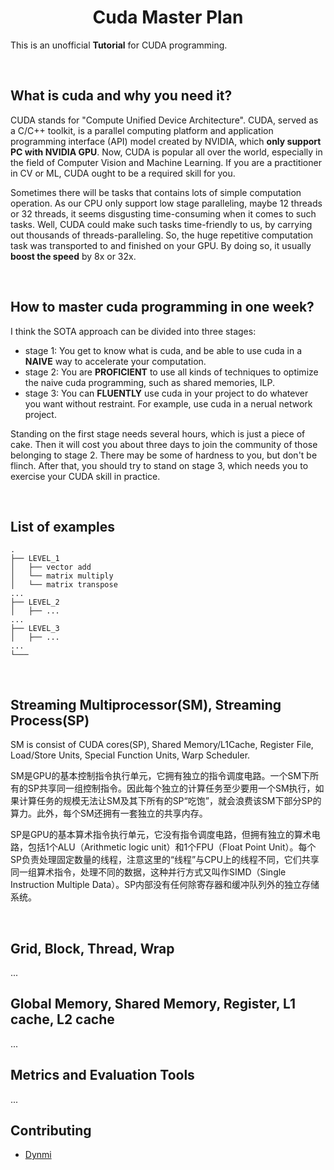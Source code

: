# <center>Cuda Master Plan</center>

This is an unofficial **Tutorial** for CUDA programming.

</br>

## What is cuda and why you need it?

CUDA stands for "Compute Unified Device Architecture". 
CUDA, served as a C/C++ toolkit, is a parallel computing platform and application programming interface (API) model created by NVIDIA, which **only support PC with NVIDIA GPU**. Now, CUDA is popular all over the world, especially in the field of Computer Vision and Machine Learning. 
If you are a practitioner in CV or ML, CUDA ought to be a required skill for you. 

Sometimes there will be tasks that contains lots of simple computation operation. 
As our CPU only support low stage paralleling, maybe 12 threads or 32 threads, it seems disgusting time-consuming when it comes to such tasks. 
Well, CUDA could make such tasks time-friendly to us, by carrying out thousands of threads-paralleling. So, the huge repetitive computation task was transported to and finished on your GPU. 
By doing so, it usually **boost the speed** by 8x or 32x. 

</br>

## How to master cuda programming in one week?

I think the SOTA approach can be divided into three stages:
- stage 1: You get to know what is cuda, and be able to use cuda in a **NAIVE** way to accelerate your computation.
- stage 2: You are **PROFICIENT** to use all kinds of techniques to optimize the naive cuda programming, such as shared memories, ILP.
- stage 3: You can **FLUENTLY** use cuda in your project to do whatever you want without restraint. For example, use cuda in a nerual network project.

Standing on the first stage needs several hours, which is just a piece of cake. 
Then it will cost you about three days to join the community of those belonging to stage 2. 
There may be some of hardness to you, but don't be flinch. 
After that, you should try to stand on stage 3, which needs you to exercise your CUDA skill in practice.  

</br>

## List of examples

```
.
├── LEVEL_1
│   ├── vector add 
│   └── matrix multiply
│   └── matrix transpose
...
├── LEVEL_2
│   ├── ...
...
├── LEVEL_3
│   ├── ...
...
└───
```

</br>

## Streaming Multiprocessor(SM),  Streaming Process(SP)

SM is consist of 
CUDA cores(SP), 
Shared Memory/L1Cache, 
Register File,
Load/Store Units,
Special Function Units,
Warp Scheduler.

SM是GPU的基本控制指令执行单元，它拥有独立的指令调度电路。一个SM下所有的SP共享同一组控制指令。因此每个独立的计算任务至少要用一个SM执行，如果计算任务的规模无法让SM及其下所有的SP“吃饱”，就会浪费该SM下部分SP的算力。此外，每个SM还拥有一套独立的共享内存。

SP是GPU的基本算术指令执行单元，它没有指令调度电路，但拥有独立的算术电路，包括1个ALU（Arithmetic logic unit）和1个FPU（Float Point Unit）。每个SP负责处理固定数量的线程，注意这里的“线程”与CPU上的线程不同，它们共享同一组算术指令，处理不同的数据，这种并行方式又叫作SIMD（Single Instruction Multiple Data）。SP内部没有任何除寄存器和缓冲队列外的独立存储系统。

</br>

## Grid,  Block,  Thread,  Wrap

...

## Global Memory,  Shared Memory,  Register,  L1 cache,  L2 cache

...


## Metrics and Evaluation Tools

...


## Contributing

- [Dynmi](https://github.com/Dynmi)

